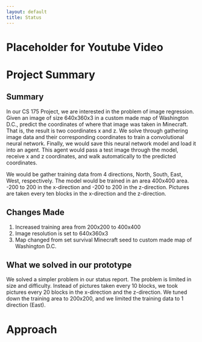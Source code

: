 ```yaml
---
layout: default
title: Status
---
```



# Placeholder for Youtube Video

# Project Summary

## Summary

In our CS 175 Project, we are interested in the problem of image regression. Given an image of size 640x360x3 in a custom made map of Washington D.C., predict the coordinates of where that image was taken in Minecraft. That is, the result is two coordinates x and z. We solve through gathering image data and their corresponding coordinates to train a convolutional neural network. Finally, we would save this neural network model and load it into an agent. This agent would pass a test image through the model, receive x and z coordinates, and walk automatically to the predicted coordinates. 

We would be gather training data from 4 directions, North, South, East, West, respectively. The model would be trained in an area 400x400 area. -200 to 200 in the x-direction and -200 to 200 in the z-direction. Pictures are taken every ten blocks in the x-direction and the z-direction.

## Changes Made

1.	Increased training area from 200x200 to 400x400
2.	Image resolution is set to 640x360x3
3.	Map changed from set survival Minecraft seed to custom made map of Washington D.C.

## What we solved in our prototype

We solved a simpler problem in our status report. The problem is limited in size and difficulty. Instead of pictures taken every 10 blocks, we took pictures every 20 blocks in the x-direction and the z-direction. We tuned down the training area to 200x200, and we limited the training data to 1 direction (East).

# Approach